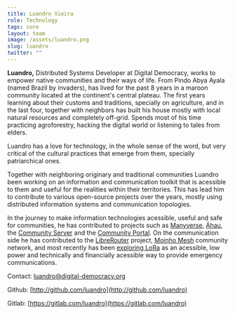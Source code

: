 ```yaml
---
title: Luandro Vieira
role: Technology
tags: core
layout: team
image: /assets/luandro.png
slug: luandro
twitter: ""
---
```

**Luandro,** Distributed Systems Developer at Digital Democracy, works to empower native communities and their ways of life. From Pindo Abya Ayala (named Brazil by invaders), has lived for the past 8 years in a maroon community located at the continent's central plateau. The first years learning about their customs and traditions, specially on agriculture, and in the last four, together with neighbors has built his house mostly with local natural resources and completely off-grid. Spends most of his time practicing agroforestry, hacking the digital world or listening to tales from elders.

Luandro has a love for technology, in the whole sense of the word, but very critical of the cultural practices that emerge from them, specially patriarchical ones.

Together with neighboring originary and traditional communities Luandro been working on an information and communication toolkit that is acessible to them and useful for the realities within their territories. This has lead him to contribute to various open-source projects over the years, mostly using distributed information systems and communication topologies.

In the journey to make information technologies acessible, useful and safe for communities, he has contributed to projects such as [Manyverse](https://www.manyver.se/), [Āhau](https://ahau.io/), the [Community Server](https://gitlab.com/coletivo-coolab/servidor-comunitario) and the [Community Portal](http://portal-comunitario.coolab.org/). On the communication side he has contributed to the [LibreRouter](https://librerouter.org/) project, [Moinho Mesh](https://viewer.scuttlebot.io/%25lIbjvwjLq4hBknipechzRpNLCS2YTGhiDaBHmGDRCVs%3D.sha256) community network, and most recently has been [exploring LoRa](https://viewer.scuttlebot.io/%25hMC%2FIx%2FmnDvk0KYGcvXGo%2FKt8UuegWYz6vB91RyhIKQ%3D.sha256) as an acessible, low power and technically and financially acessible way to provide emergency communications.

Contact: [luandro@digital-democracy.org](mailto:luandro@digital-democracy.org)

Github: [http://github.com/​luandro](http://github.com/luandro)

Gitlab: [https://gitlab.com/​luandro](https://gitlab.com/luandro)